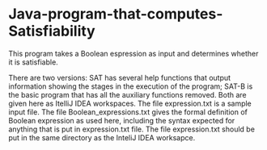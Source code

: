 ﻿# Java-program-that-computes-Satisfiability

 This program takes a Boolean espression as input and determines whether it is satisfiable.  
 
There are two versions: SAT has several help functions that output information showing the stages in the execution of the program; SAT-B is the basic program that has all the auxiliary functions removed.  Both are given here as ItelliJ IDEA workspaces.  The file expression.txt is a sample input file. The file Boolean_expressions.txt gives the formal definition of Boolean expression as used here, including the syntax expected for anything that  is put in expression.txt file.  The file expression.txt should be put in the same directory as the InteliJ IDEA worksapce.
